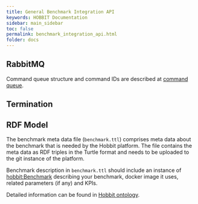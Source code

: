 ```yaml
---
title: General Benchmark Integration API
keywords: HOBBIT Documentation
sidebar: main_sidebar
toc: false
permalink: benchmark_integration_api.html
folder: docs
---
```


## RabbitMQ

Command queue structure and command IDs are described at [command queue](/command_queue.html).

## Termination


## RDF Model

The benchmark meta data file (`benchmark.ttl`) comprises meta data about the benchmark that is needed by the Hobbit platform. The file contains the meta data as RDF triples in the Turtle format and needs to be uploaded to the git instance of the platform.

Benchmark description in `benchmark.ttl`
should include an instance of [hobbit:Benchmark](http://w3id.org/hobbit/vocab#Benchmark)
describing your benchmark, docker image it uses, related parameters (if any) and KPIs.

Detailed information can be found in [Hobbit ontology](https://github.com/hobbit-project/ontology/blob/master/ontology.ttl).
